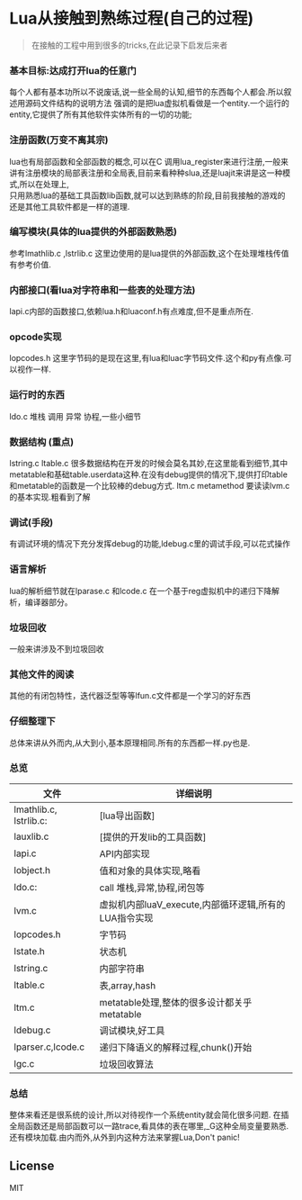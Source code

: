  
# Lua从接触到熟练过程(自己的过程)

>在接触的工程中用到很多的tricks,在此记录下启发后来者

### 基本目标:达成打开lua的任意门
每个人都有基本功所以不说废话,说一些全局的认知,细节的东西每个人都会.所以叙述用源码文件结构的说明方法
强调的是把lua虚拟机看做是一个entity.一个运行的entity,它提供了所有其他软件实体所有的一切的功能;
 
### 注册函数(万变不离其宗)
lua也有局部函数和全部函数的概念,可以在C 调用lua_register来进行注册,一般来讲有注册模块的局部表注册和全局表,目前来看种种slua,还是luajit来讲是这一种模式,所以在处理上,  
只用熟悉lua的基础工具函数lib函数,就可以达到熟练的阶段,目前我接触的游戏的还是其他工具软件都是一样的道理.


### 编写模块(具体的lua提供的外部函数熟悉)
参考lmathlib.c ,lstrlib.c 这里边使用的是lua提供的外部函数,这个在处理堆栈传值有参考价值.


### 内部接口(看lua对字符串和一些表的处理方法)
lapi.c内部的函数接口,依赖lua.h和luaconf.h有点难度,但不是重点所在.

### opcode实现
lopcodes.h 这里字节码的是现在这里,有lua和luac字节码文件.这个和py有点像.可以视作一样.


### 运行时的东西
ldo.c 堆栈 调用 异常 协程,一些小细节

### 数据结构 (重点)
lstring.c ltable.c 很多数据结构在开发的时候会莫名其妙,在这里能看到细节,其中metatable和基础table.userdata这种.在没有debug提供的情况下,提供打印table和metatable的函数是一个比较棒的debug方式.
ltm.c metamethod 要读读lvm.c的基本实现.粗看到了解
### 调试(手段)
有调试环境的情况下充分发挥debug的功能,ldebug.c里的调试手段,可以花式操作
### 语言解析
lua的解析细节就在lparase.c 和lcode.c 在一个基于reg虚拟机中的递归下降解析，编译器部分。
### 垃圾回收
一般来讲涉及不到垃圾回收
### 其他文件的阅读
其他的有闭包特性，迭代器泛型等等lfun.c文件都是一个学习的好东西
### 仔细整理下

总体来讲从外而内,从大到小,基本原理相同.所有的东西都一样.py也是.

### 总览  

| 文件 | 详细说明 |
| ------ | ------ |
| lmathlib.c, lstrlib.c:  | [lua导出函数]  |
| lauxlib.c | [提供的开发lib的工具函数]|  
|lapi.c | API内部实现|  
|lobject.h | 值和对象的具体实现,略看 | 
|ldo.c: | call 堆栈,异常,协程,闭包等|
|lvm.c|虚拟机内部luaV_execute,内部循环逻辑,所有的LUA指令实现|
|lopcodes.h|字节码|
|lstate.h|状态机|
|lstring.c|内部字符串|
|ltable.c|表,array,hash|
|ltm.c|metatable处理,整体的很多设计都关乎metatable|
|ldebug.c |调试模块,好工具|
|lparser.c,lcode.c|递归下降语义的解释过程,chunk()开始|
|lgc.c|垃圾回收算法|

### 总结
整体来看还是很系统的设计,所以对待视作一个系统entity就会简化很多问题.
在插全局函数还是局部函数可以一路trace,看具体的表在哪里,_G这种全局变量要熟悉.还有模块加载.由内而外,从外到内这种方法来掌握Lua,Don't panic!

License
----

MIT

